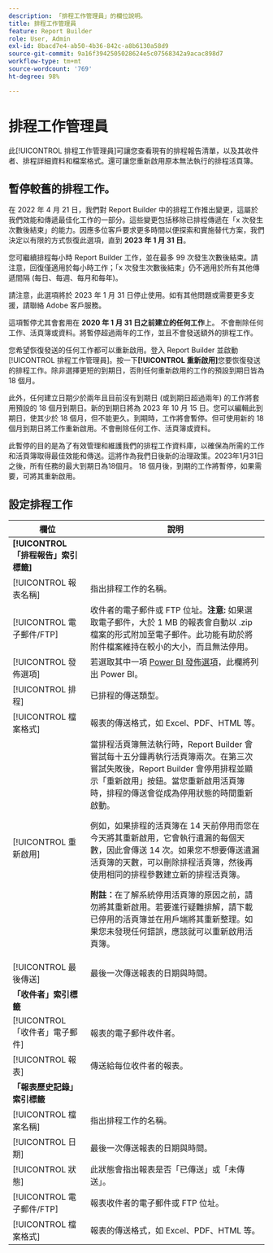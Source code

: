 ```yaml
---
description: 「排程工作管理員」的欄位說明。
title: 排程工作管理員
feature: Report Builder
role: User, Admin
exl-id: 8bacd7e4-ab50-4b36-842c-a8b6130a58d9
source-git-commit: 9a16f3942505028624e5c07568342a9acac898d7
workflow-type: tm+mt
source-wordcount: '769'
ht-degree: 98%

---
```


# 排程工作管理員

此[!UICONTROL 排程工作管理員]可讓您查看現有的排程報告清單，以及其收件者、排程詳細資料和檔案格式。還可讓您重新啟用原本無法執行的排程活頁簿。

## 暫停較舊的排程工作。

在 2022 年 4 月 21 日，我們對 Report Builder 中的排程工作推出變更，這屬於我們效能和傳遞最佳化工作的一部分。這些變更包括移除已排程傳遞在「x 次發生次數後結束」的能力。因應多位客戶要求更多時間以便探索和實施替代方案，我們決定以有限的方式恢復此選項，直到 **2023 年 1 月 31 日**。

您可繼續排程每小時 Report Builder 工作，並在最多 99 次發生次數後結束。請注意，回復僅適用於每小時工作；「x 次發生次數後結束」仍不適用於所有其他傳遞間隔 (每日、每週、每月和每年)。

請注意，此選項將於 2023 年 1 月 31 日停止使用。如有其他問題或需要更多支援，請聯絡 Adobe 客戶服務。

這項暫停尤其會套用在 **2020 年 1 月 31 日之前建立的任何工作**&#x200B;上。 不會刪除任何工作、活頁簿或資料。將暫停超過兩年的工作，並且不會發送額外的排程工作。

您希望恢復發送的任何工作都可以重新啟用。登入 Report Builder 並啟動[!UICONTROL 排程工作管理員]。按一下&#x200B;**[!UICONTROL 重新啟用]**&#x200B;您要恢復發送的排程工作。除非選擇更短的到期日，否則任何重新啟用的工作的預設到期日皆為 18 個月。

此外，任何建立日期少於兩年且目前沒有到期日 (或到期日超過兩年) 的工作將套用預設的 18 個月到期日。新的到期日將為 2023 年 10 月 15 日。您可以編輯此到期日，使其少於 18 個月，但不能更久。到期時，工作將會暫停。但可使用新的 18 個月到期日將工作重新啟用。不會刪除任何工作、活頁簿或資料。

此暫停的目的是為了有效管理和維護我們的排程工作資料庫，以確保為所需的工作和活頁簿取得最佳效能和傳送。這將作為我們日後新的治理政策。2023年1月31日之後，所有任務的最大到期日為18個月。 18 個月後，到期的工作將暫停，如果需要，可將其重新啟用。

## 設定排程工作

| 欄位 | 說明 |
| --- | --- |
| **[!UICONTROL 「排程報告」索引標籤]** |  |
| [!UICONTROL 報表名稱] | 指出排程工作的名稱。 |
| [!UICONTROL 電子郵件/FTP] | 收件者的電子郵件或 FTP 位址。**注意:** 如果選取電子郵件，大於 1 MB 的報表會自動以 .zip 檔案的形式附加至電子郵件。此功能有助於將附件檔案維持在較小的大小，而且無法停用。 |
| [!UICONTROL 發佈選項] | 若選取其中一項 [Power BI 發佈選項](https://experienceleague.adobe.com/docs/analytics/analyze/report-builder/publish-powerbi/power-bi.html?lang=zh-Hant)，此欄將列出 Power BI。 |
| [!UICONTROL 排程] | 已排程的傳送類型。 |
| [!UICONTROL 檔案格式] | 報表的傳送格式，如 Excel、PDF、HTML 等。 |
| [!UICONTROL 重新啟用] | 當排程活頁簿無法執行時，Report Builder 會嘗試每十五分鐘再執行活頁簿兩次。在第三次嘗試失敗後，Report Builder 會停用排程並顯示「重新啟用」按鈕。當您重新啟用活頁簿時，排程的傳送會從成為停用狀態的時間重新啟動。<p>例如，如果排程的活頁簿在 14 天前停用而您在今天將其重新啟用，它會執行遺漏的每個天數，因此會傳送 14 次。如果您不想要傳送遺漏活頁簿的天數，可以刪除排程活頁簿，然後再使用相同的排程參數建立新的排程活頁簿。<p>**附註：**&#x200B;在了解系統停用活頁簿的原因之前，請勿將其重新啟用。若要進行疑難排解，請下載已停用的活頁簿並在用戶端將其重新整理。如果您未發現任何錯誤，應該就可以重新啟用活頁簿。 |
| [!UICONTROL 最後傳送] | 最後一次傳送報表的日期與時間。 |
| **「收件者」索引標籤** |  |
| [!UICONTROL 「收件者」電子郵件] | 報表的電子郵件收件者。 |
| [!UICONTROL 報表] | 傳送給每位收件者的報表。 |
| **「報表歷史記錄」索引標籤** |  |
| [!UICONTROL 檔案名稱] | 指出排程工作的名稱。 |
| [!UICONTROL 日期] | 最後一次傳送報表的日期與時間。 |
| [!UICONTROL 狀態] | 此狀態會指出報表是否「已傳送」或「未傳送」。 |
| [!UICONTROL 電子郵件/FTP] | 報表收件者的電子郵件或 FTP 位址。 |
| [!UICONTROL 檔案格式] | 報表的傳送格式，如 Excel、PDF、HTML 等。 |
